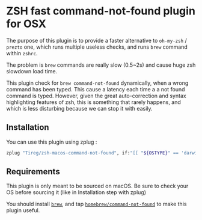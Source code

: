 # ZSH fast command-not-found plugin for OSX

The purpose of this plugin is to provide a faster alternative to
`oh-my-zsh` / `prezto` one, which runs multiple useless checks, and
runs `brew` command within `zshrc`.

The problem is `brew` commands are really slow (0.5~2s) and cause
huge zsh slowdown load time.

This plugin check for `brew command-not-found` dynamically, when
a wrong command has been typed. This cause a latency each time a
a not found command is typed.
However, given the great auto-correction and syntax highlighting
features of zsh, this is something that rarely happens, and which
is less disturbing because we can stop it with <ctrl><v> easily.


## Installation

You can use this plugin using zplug :

```bash
zplug "Tireg/zsh-macos-command-not-found", if:"[[ "${OSTYPE}" == 'darwin'* ]]";
```


## Requirements

This plugin is only meant to be sourced on macOS. Be sure to check
your OS before sourcing it (like in Installation step with zplug)

You should install [`brew`](https://brew.sh/index_fr), and tap
[`homebrew/command-not-found`](https://github.com/Homebrew/homebrew-command-not-found)
to make this plugin useful.
